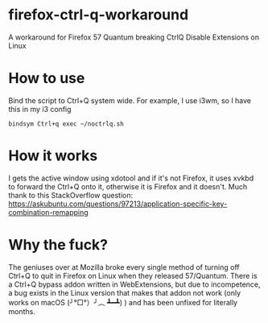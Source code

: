 # firefox-ctrl-q-workaround
A workaround for Firefox 57 Quantum breaking CtrlQ Disable Extensions on Linux

# How to use
Bind the script to Ctrl+Q system wide. For example, I use i3wm, so I have this in my i3 config

```
bindsym Ctrl+q exec ~/noctrlq.sh
```

# How it works
I gets the active window using xdotool and if it's not Firefox, it uses xvkbd to forward the Ctrl+Q onto it, otherwise it is Firefox and it doesn't. Much thank to this StackOverflow question: https://askubuntu.com/questions/97213/application-specific-key-combination-remapping

# Why the fuck?
The geniuses over at Mozilla broke every single method of turning off Ctrl+Q to quit in Firefox on Linux when they released 57/Quantum. There is a Ctrl+Q bypass addon written in WebExtensions, but due to incompetence, a bug exists in the Linux version that makes that addon not work (only works on macOS (╯°□°）╯︵ ┻━┻) ) and has been unfixed for literally months. 
